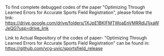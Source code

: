 To find complete debugged codes of the paper "Optimizing Through Learned Errors for Accurate Sports Field Registration", please follow the link:
https://drive.google.com/drive/folders/1XJpE1BKlFMTWoaEnVMRRdiJ1jxaWJeQG?usp=drive_link

Link to Actual Repository of the codes of paper- "Optimizing Through Learned Errors for Accurate Sports Field Registration" can be found in:
https://github.com/vcg-uvic/sportsfield_release
